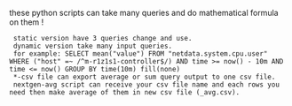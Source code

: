 these python scripts can take many queries and do mathematical formula on them !

     static version have 3 queries change and use.
     dynamic version take many input queries. 
     for example: SELECT mean("value") FROM "netdata.system.cpu.user" WHERE ("host" =~ /^m-r1z1s1-controller$/) AND time >= now() - 10m AND time <= now() GROUP BY time(10m) fill(none)
     *-csv file can export average or sum query output to one csv file.
     nextgen-avg script can receive your csv file name and each rows you need then make average of them in new csv file (_avg.csv).
